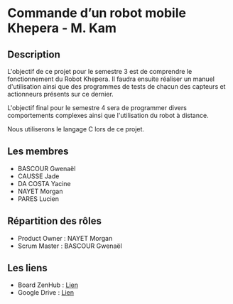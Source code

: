 # Commande d’un robot mobile Khepera - M. Kam

## Description
<p>L'objectif de ce projet pour le semestre 3 est de comprendre le fonctionnement du Robot Khepera. Il faudra ensuite réaliser un manuel d'utilisation ainsi que des programmes de tests de chacun des capteurs et actionneurs présents sur ce dernier.</p>
<p>L'objectif final pour le semestre 4 sera de programmer divers comportements complexes ainsi que l'utilisation du robot à distance.</p>
<p>Nous utiliserons le langage C lors de ce projet.</p>

## Les membres
<ul>
   <li>BASCOUR Gwenaël</li>
   <li>CAUSSE Jade</li>
   <li>DA COSTA Yacine</li>
   <li>NAYET Morgan</li>
   <li>PARES Lucien</li>
</ul>

## Répartition des rôles
<ul>
   <li>Product Owner : NAYET Morgan</li>
   <li>Scrum Master : BASCOUR Gwenaël</li>
</ul>

## Les liens
<ul>
   <li>Board ZenHub : <a href="https://tinyurl.com/ZenHub">Lien</a></li>
   <li>Google Drive : <a href="https://drive.google.com/drive/folders/11GiqjCzcSF7EM9phpj5M1JvonLpbCXE9?usp=sharing">Lien</a></li>
</ul>
